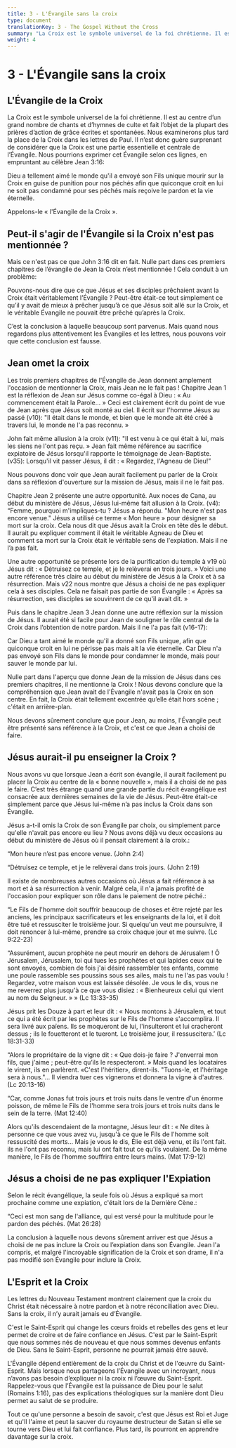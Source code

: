 ```yaml
---
title: 3 - L'Évangile sans la croix
type: document
translationKey: 3 - The Gospel Without the Cross
summary: "La Croix est le symbole universel de la foi chrétienne. Il est au centre d'un grand nombre de chants et d'hymnes de culte et fait l'objet de la plupart des prières d'action de grâce écrites et spontanées. Nous examinerons plus tard la place de la Croix dans les lettres de Paul. Il n'est donc guère surprenant de considérer que la Croix est une partie essentielle et centrale de l'Évangile. Nous pourrions exprimer cet Évangile selon ces lignes, en empruntant au célèbre Jean 3:16:"
weight: 4
---
```

# 3 - L'Évangile sans la croix

## L'Évangile de la Croix

La Croix est le symbole universel de la foi chrétienne. Il est au centre d’un grand nombre de chants et d’hymnes de culte et fait l’objet de la plupart des prières d’action de grâce écrites et spontanées. Nous examinerons plus tard la place de la Croix dans les lettres de Paul. Il n’est donc guère surprenant de considérer que la Croix est une partie essentielle et centrale de l’Évangile. Nous pourrions exprimer cet Évangile selon ces lignes, en empruntant au célèbre Jean 3:16:

Dieu a tellement aimé le monde qu'il a envoyé son Fils unique mourir sur la Croix en guise de punition pour nos péchés afin que quiconque croit en lui ne soit pas condamné pour ses péchés mais reçoive le pardon et la vie éternelle.

Appelons-le « l'Évangile de la Croix ».

## Peut-il s'agir de l'Évangile si la Croix n'est pas mentionnée ?

Mais ce n'est pas ce que John 3:16 dit en fait. Nulle part dans ces premiers chapitres de l’évangile de Jean la Croix n’est mentionnée ! Cela conduit à un problème:

Pouvons-nous dire que ce que Jésus et ses disciples prêchaient avant la Croix était véritablement l’Évangile ? Peut-être était-ce tout simplement ce qu’il y avait de mieux à prêcher jusqu’à ce que Jésus soit allé sur la Croix, et le véritable Évangile ne pouvait être prêché qu’après la Croix.

C’est la conclusion à laquelle beaucoup sont parvenus. Mais quand nous regardons plus attentivement les Évangiles et les lettres, nous pouvons voir que cette conclusion est fausse.

## Jean omet la croix

Les trois premiers chapitres de l'Évangile de Jean donnent amplement l'occasion de mentionner la Croix, mais Jean ne le fait pas ! Chapitre Jean 1 est la réflexion de Jean sur Jésus comme co-égal à Dieu : « Au commencement était la Parole... » Ceci est clairement écrit du point de vue de Jean après que Jésus soit monté au ciel. Il écrit sur l'homme Jésus au passé (v10): "Il était dans le monde, et bien que le monde ait été créé à travers lui, le monde ne l'a pas reconnu. »

John fait même allusion à la croix (v11): "Il est venu à ce qui était à lui, mais les siens ne l'ont pas reçu. » Jean fait même référence au sacrifice expiatoire de Jésus lorsqu'il rapporte le témoignage de Jean-Baptiste. (v35): Lorsqu'il vit passer Jésus, il dit : « Regardez, l'Agneau de Dieu!”

Nous pouvons donc voir que Jean aurait facilement pu parler de la Croix dans sa réflexion d'ouverture sur la mission de Jésus, mais il ne le fait pas.

Chapitre Jean 2 présente une autre opportunité. Aux noces de Cana, au début du ministère de Jésus, Jésus lui-même fait allusion à la Croix. (v4): “Femme, pourquoi m'impliques-tu ? Jésus a répondu. "Mon heure n'est pas encore venue." Jésus a utilisé ce terme « Mon heure » pour désigner sa mort sur la croix. Cela nous dit que Jésus avait la Croix en tête dès le début. Il aurait pu expliquer comment il était le véritable Agneau de Dieu et comment sa mort sur la Croix était le véritable sens de l'expiation. Mais il ne l’a pas fait.

Une autre opportunité se présente lors de la purification du temple à v19 où Jésus dit : « Détruisez ce temple, et je le relèverai en trois jours. » Voici une autre référence très claire au début du ministère de Jésus à la Croix et à sa résurrection. Mais v22 nous montre que Jésus a choisi de ne pas expliquer cela à ses disciples. Cela ne faisait pas partie de son Évangile : « Après sa résurrection, ses disciples se souvinrent de ce qu'il avait dit. »

Puis dans le chapitre Jean 3 Jean donne une autre réflexion sur la mission de Jésus. Il aurait été si facile pour Jean de souligner le rôle central de la Croix dans l’obtention de notre pardon. Mais il ne l'a pas fait (v16-17):

Car Dieu a tant aimé le monde qu'il a donné son Fils unique, afin que quiconque croit en lui ne périsse pas mais ait la vie éternelle. Car Dieu n'a pas envoyé son Fils dans le monde pour condamner le monde, mais pour sauver le monde par lui.

Nulle part dans l'aperçu que donne Jean de la mission de Jésus dans ces premiers chapitres, il ne mentionne la Croix ! Nous devons conclure que la compréhension que Jean avait de l'Évangile n'avait pas la Croix en son centre. En fait, la Croix était tellement excentrée qu’elle était hors scène ; c'était en arrière-plan.

Nous devons sûrement conclure que pour Jean, au moins, l'Évangile peut être présenté sans référence à la Croix, et c'est ce que Jean a choisi de faire.

## Jésus aurait-il pu enseigner la Croix ?

Nous avons vu que lorsque Jean a écrit son évangile, il aurait facilement pu placer la Croix au centre de la « bonne nouvelle », mais il a choisi de ne pas le faire. C’est très étrange quand une grande partie du récit évangélique est consacrée aux dernières semaines de la vie de Jésus. Peut-être était-ce simplement parce que Jésus lui-même n’a pas inclus la Croix dans son Évangile.

Jésus a-t-il omis la Croix de son Évangile par choix, ou simplement parce qu'elle n'avait pas encore eu lieu ? Nous avons déjà vu deux occasions au début du ministère de Jésus où il pensait clairement à la croix.:

“Mon heure n’est pas encore venue. (John 2:4)

“Détruisez ce temple, et je le relèverai dans trois jours. (John 2:19)

Il existe de nombreuses autres occasions où Jésus a fait référence à sa mort et à sa résurrection à venir. Malgré cela, il n'a jamais profité de l'occasion pour expliquer son rôle dans le paiement de notre péché.:

“Le Fils de l'homme doit souffrir beaucoup de choses et être rejeté par les anciens, les principaux sacrificateurs et les enseignants de la loi, et il doit être tué et ressusciter le troisième jour. Si quelqu'un veut me poursuivre, il doit renoncer à lui-même, prendre sa croix chaque jour et me suivre. (Lc 9:22-23)

“Assurément, aucun prophète ne peut mourir en dehors de Jérusalem ! Ô Jérusalem, Jérusalem, toi qui tues les prophètes et qui lapides ceux qui te sont envoyés, combien de fois j'ai désiré rassembler tes enfants, comme une poule rassemble ses poussins sous ses ailes, mais tu ne l'as pas voulu ! Regardez, votre maison vous est laissée désolée. Je vous le dis, vous ne me reverrez plus jusqu'à ce que vous disiez : « Bienheureux celui qui vient au nom du Seigneur. » » (Lc 13:33-35)

Jésus prit les Douze à part et leur dit : « Nous montons à Jérusalem, et tout ce qui a été écrit par les prophètes sur le Fils de l'homme s'accomplira. Il sera livré aux païens. Ils se moqueront de lui, l'insulteront et lui cracheront dessus ; ils le fouetteront et le tueront. Le troisième jour, il ressuscitera.’ (Lc 18:31-33)

“Alors le propriétaire de la vigne dit : « Que dois-je faire ? J'enverrai mon fils, que j'aime ; peut-être qu’ils le respecteront. » Mais quand les locataires le virent, ils en parlèrent. «C'est l'héritier», dirent-ils. "Tuons-le, et l'héritage sera à nous."... Il viendra tuer ces vignerons et donnera la vigne à d'autres. (Lc 20:13-16)

“Car, comme Jonas fut trois jours et trois nuits dans le ventre d'un énorme poisson, de même le Fils de l'homme sera trois jours et trois nuits dans le sein de la terre. (Mat 12:40)

Alors qu'ils descendaient de la montagne, Jésus leur dit : « Ne dites à personne ce que vous avez vu, jusqu'à ce que le Fils de l'homme soit ressuscité des morts... Mais je vous le dis, Élie est déjà venu, et ils l'ont fait. ils ne l'ont pas reconnu, mais lui ont fait tout ce qu'ils voulaient. De la même manière, le Fils de l’homme souffrira entre leurs mains. (Mat 17:9-12)

## Jésus a choisi de ne pas expliquer l'Expiation

Selon le récit évangélique, la seule fois où Jésus a expliqué sa mort prochaine comme une expiation, c'était lors de la Dernière Cène.:

“Ceci est mon sang de l'alliance, qui est versé pour la multitude pour le pardon des péchés. (Mat 26:28)

La conclusion à laquelle nous devons sûrement arriver est que Jésus a choisi de ne pas inclure la Croix ou l’expiation dans son Évangile. Jean l'a compris, et malgré l'incroyable signification de la Croix et son drame, il n'a pas modifié son Évangile pour inclure la Croix.

## L'Esprit et la Croix

Les lettres du Nouveau Testament montrent clairement que la croix du Christ était nécessaire à notre pardon et à notre réconciliation avec Dieu. Sans la croix, il n’y aurait jamais eu d’Évangile.

C'est le Saint-Esprit qui change les cœurs froids et rebelles des gens et leur permet de croire et de faire confiance en Jésus. C'est par le Saint-Esprit que nous sommes nés de nouveau et que nous sommes devenus enfants de Dieu. Sans le Saint-Esprit, personne ne pourrait jamais être sauvé.

L'Évangile dépend entièrement de la croix du Christ et de l'œuvre du Saint-Esprit. Mais lorsque nous partageons l’Évangile avec un incroyant, nous n’avons pas besoin d’expliquer ni la croix ni l’œuvre du Saint-Esprit. Rappelez-vous que l’Évangile est la puissance de Dieu pour le salut (Romains 1:16), pas des explications théologiques sur la manière dont Dieu permet au salut de se produire.

Tout ce qu'une personne a besoin de savoir, c'est que Jésus est Roi et Juge et qu'Il l'aime et peut la sauver du royaume destructeur de Satan si elle se tourne vers Dieu et lui fait confiance. Plus tard, ils pourront en apprendre davantage sur la croix.
